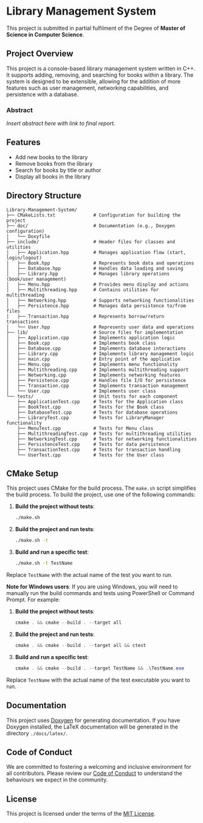 # Library Management System

This project is submitted in partial fulfilment of the Degree of **Master of Science in Computer Science**.

## Project Overview

This project is a console-based library management system written in C++. It supports adding, removing, and searching for books within a library. The system is designed to be extensible, allowing for the addition of more features such as user management, networking capabilities, and persistence with a database.

### Abstract

*Insert abstract here with link to final report.*

## Features

- Add new books to the library
- Remove books from the library
- Search for books by title or author
- Display all books in the library

## Directory Structure

```
Library-Management-System/
├── CMakeLists.txt              # Configuration for building the project
├── doc/                        # Documentation (e.g., Doxygen configuration)
│   └── Doxyfile
├── include/                    # Header files for classes and utilities
│   ├── Application.hpp         # Manages application flow (start, login/logout)
│   ├── Book.hpp                # Represents book data and operations
│   ├── Database.hpp            # Handles data loading and saving
│   ├── Library.hpp             # Manages library operations (book/user management)
│   ├── Menu.hpp                # Provides menu display and actions
│   ├── Multithreading.hpp      # Contains utilities for multithreading
│   ├── Networking.hpp          # Supports networking functionalities
│   ├── Persistence.hpp         # Manages data persistence to/from files
│   ├── Transaction.hpp         # Represents borrow/return transactions
│   └── User.hpp                # Represents user data and operations
├── lib/                        # Source files for implementation
│   ├── Application.cpp         # Implements application logic
│   ├── Book.cpp                # Implements book class
│   ├── Database.cpp            # Implements database interactions
│   ├── Library.cpp             # Implements library management logic
│   ├── main.cpp                # Entry point of the application
│   ├── Menu.cpp                # Implements menu functionality
│   ├── Multithreading.cpp      # Implements multithreading support
│   ├── Networking.cpp          # Implements networking features
│   ├── Persistence.cpp         # Handles file I/O for persistence
│   ├── Transaction.cpp         # Implements transaction management
│   └── User.cpp                # Implements user class
└── tests/                      # Unit tests for each component
    ├── ApplicationTest.cpp     # Tests for the Application class
    ├── BookTest.cpp            # Tests for the Book class
    ├── DatabaseTest.cpp        # Tests for database operations
    ├── LibraryTest.cpp         # Tests for LibraryManager functionality
    ├── MenuTest.cpp            # Tests for Menu class
    ├── MultithreadingTest.cpp  # Tests for multithreading utilities
    ├── NetworkingTest.cpp      # Tests for networking functionalities
    ├── PersistenceTest.cpp     # Tests for data persistence
    ├── TransactionTest.cpp     # Tests for transaction handling
    └── UserTest.cpp            # Tests for the User class
```

## CMake Setup

This project uses CMake for the build process. The `make.sh` script simplifies the build process. To build the project, use one of the following commands:

1. **Build the project without tests**:
    ```bash
    ./make.sh
    ```

2. **Build the project and run tests**:
    ```bash
    ./make.sh -t
    ```

3. **Build and run a specific test**:
    ```bash
    ./make.sh -t TestName
    ```

Replace `TestName` with the actual name of the test you want to run.

**Note for Windows users**: If you are using Windows, you will need to manually run the build commands and tests using PowerShell or Command Prompt. For example:

1. **Build the project without tests**:
    ```powershell
    cmake . && cmake --build . --target all
    ```

2. **Build the project and run tests**:
    ```powershell
    cmake . && cmake --build . --target all && ctest
    ```

3. **Build and run a specific test**:
    ```powershell
    cmake . && cmake --build . --target TestName && .\TestName.exe
    ```

Replace `TestName` with the actual name of the test executable you want to run.

## Documentation

This project uses [Doxygen](https://www.doxygen.nl/) for generating documentation. If you have Doxygen installed, the LaTeX documentation will be generated in the directory `./docs/latex/`.

## Code of Conduct

We are committed to fostering a welcoming and inclusive environment for all contributors. Please review our [Code of Conduct](CODE_OF_CONDUCT.md) to understand the behaviours we expect in the community.

## License

This project is licensed under the terms of the [MIT License](LICENSE).

